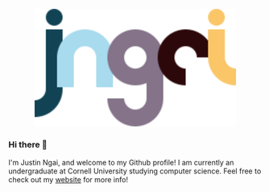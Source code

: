 <p align="center">
  <img src="./jngai.svg" width=400>
</p>

### Hi there 👋

I'm Justin Ngai, and welcome to my Github profile! I am currently an undergraduate at Cornell University studying computer science. Feel free to check out my [website](https://justinngai.me/) for more info!

<!--
**NgaiJustin/NgaiJustin** is a ✨ _special_ ✨ repository because its `README.md` (this file) appears on your GitHub profile.

Here are some ideas to get you started:

- 🔭 I’m currently working on ...
- 🌱 I’m currently learning ...
- 👯 I’m looking to collaborate on ...
- 🤔 I’m looking for help with ...
- 💬 Ask me about ...
- 📫 How to reach me: ...
- 😄 Pronouns: ...
- ⚡ Fun fact: ...
-->
